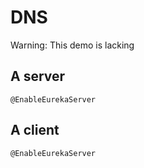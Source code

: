 # DNS


Warning: This demo is lacking


## A server

```
@EnableEurekaServer
```


## A client

```
@EnableEurekaServer
```